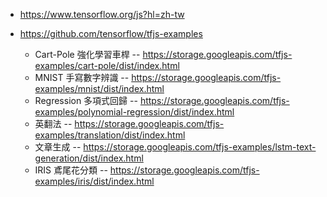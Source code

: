 

* https://www.tensorflow.org/js?hl=zh-tw

* https://github.com/tensorflow/tfjs-examples
    * Cart-Pole 強化學習車桿 -- https://storage.googleapis.com/tfjs-examples/cart-pole/dist/index.html
    * MNIST 手寫數字辨識 -- https://storage.googleapis.com/tfjs-examples/mnist/dist/index.html
    * Regression 多項式回歸 -- https://storage.googleapis.com/tfjs-examples/polynomial-regression/dist/index.html
    * 英翻法 -- https://storage.googleapis.com/tfjs-examples/translation/dist/index.html
    * 文章生成 -- https://storage.googleapis.com/tfjs-examples/lstm-text-generation/dist/index.html
    * IRIS 鳶尾花分類 -- https://storage.googleapis.com/tfjs-examples/iris/dist/index.html



